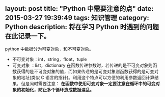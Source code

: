 layout: post
title: "Python 中需要注意的点"
date: 2015-03-27 19:39:49
tags: 知识管理
category: Python
description: 将在学习 Python 时遇到的问题在此记录一下。
---

python 中数据分为可变对象，和不可变对象。
* 不可变对象：int，string，float，tuple
* 可变对象   ：list，dictionary
在函数传递参数时，若传递的是不可变对象则函数获得的是不可变对象的值，而如果传递的是可变对象则函数获得的是可变对象的地址(类似 C 语言的指针)。利用这个特点可以方便的利用参数返回计算结果，但是同时需要注意： **在函数中使用可变对象一定要注意在循环中的可变对象的初始化，防止多个循环造成数据混乱。**